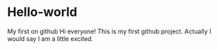 # Hello-world
My first on github
Hi everyone!
This is my first github project.
Actually I would say I am a little excited.
